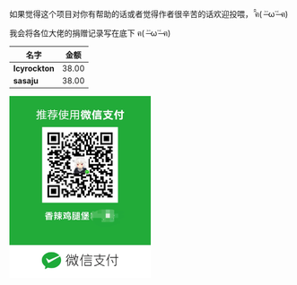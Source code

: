 如果觉得这个项目对你有帮助的话或者觉得作者很辛苦的话欢迎投喂， ̑̑ฅ( ˃̶˙ω˙˂̶ ฅ) ​​​

我会将各位大佬的捐赠记录写在底下 ฅ( ˃̶˙ω˙˂̶ ฅ) ​​​

| 名字 | 金额 |
| -------|------|
| **Icyrockton**| 38.00 |
| **sasaju** | 38.00 |

<img src = "/assets/pay.jpg" width = "50%" height = "50%">